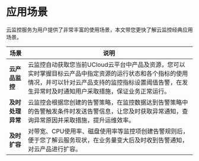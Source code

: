 # 应用场景

云监控服务为用户提供了非常丰富的使用场景，本文带您更快了解云监控经典应用场景。

| 场景            | 说明                                                                                                                                                          |
|-----------------|---------------------------------------------------------------------------------------------------------------------------------------------------------------|
| **云产品监控**     | 云监控自动获取您当前UCloud云平台中产品及资源，您可以实时掌握目标云产品中指定资源的运行状态和各个指标的使用情况，并可以针对云产品支持的监控指标设置阈值告警，在发生异常时及时通知用户采取措施，保证业务正常运行。 |
| **及时处理异常**   | 云监控会根据您创建的告警策略，在监控数据达到告警策略中的告警触发条件时发送告警信息，让您及时获取异常通知，查询异常原因并采取措施，提升运维效率。                      |
| **及时扩容**     | 对带宽、CPU使用率、磁盘使用率等监控项创建告警规则后，便于您了解云服务现状，在业务量变大后及时收到告警通知，对云产品进行扩容。                                               |
